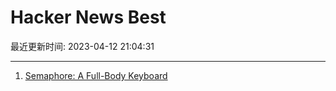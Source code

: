 # Hacker News Best

最近更新时间: 2023-04-12 21:04:31

--- 
1. [Semaphore: A Full-Body Keyboard](https://github.com/everythingishacked/Semaphore) 
